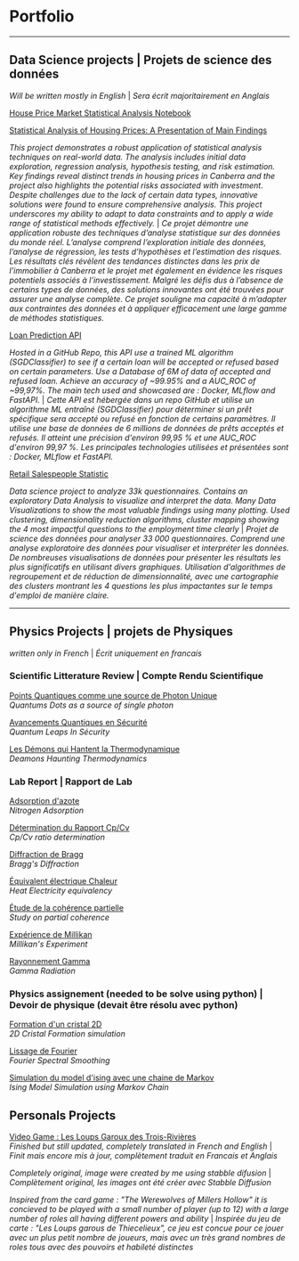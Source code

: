 # Portfolio

---

## Data Science projects | Projets de science des données
_Will be written mostly in English_ | _Sera écrit majoritairement en Anglais_


[House Price Market Statistical Analysis Notebook](https://colab.research.google.com/drive/1S56CqYI5UMdO3G8K0dpcl_gZAfAhWZL4?usp=sharing)

[Statistical Analysis of Housing Prices: A Presentation of Main Findings](https://1drv.ms/p/s!Av-tPMj3YiovgZ3AKZq_KE4PCWtJpFI?e=P8veTf)

_This project demonstrates a robust application of statistical analysis techniques on real-world data. The analysis includes initial data exploration, regression analysis, hypothesis testing, and risk estimation. Key findings reveal distinct trends in housing prices in Canberra and the project also highlights the potential risks associated with investment. Despite challenges due to the lack of certain data types, innovative solutions were found to ensure comprehensive analysis. This project underscores my ability to adapt to data constraints and to apply a wide range of statistical methods effectively._ | _Ce projet démontre une application robuste des techniques d’analyse statistique sur des données du monde réel. L’analyse comprend l’exploration initiale des données, l’analyse de régression, les tests d’hypothèses et l’estimation des risques. Les résultats clés révèlent des tendances distinctes dans les prix de l’immobilier à Canberra et le projet met également en évidence les risques potentiels associés à l’investissement. Malgré les défis dus à l’absence de certains types de données, des solutions innovantes ont été trouvées pour assurer une analyse complète. Ce projet souligne ma capacité à m’adapter aux contraintes des données et à appliquer efficacement une large gamme de méthodes statistiques._



[Loan Prediction API ](https://github.com/BERTPSYO/Loan_API_ML_Project)

_Hosted in a GitHub Repo, this API use a trained ML algorithm (SGDClassifier) to see if a certain loan will be accepted or refused based on certain parameters. Use a Database of 6M of data of accepted and refused loan. Achieve an accuracy of ~99.95% and a AUC_ROC of ~99,97%. The main tech used and showcased are : Docker, MLflow and FastAPI._ | _Cette API est hébergée dans un repo GitHub et utilise un algorithme ML entraîné (SGDClassifier) pour déterminer si un prêt spécifique sera accepté ou refusé en fonction de certains paramètres. Il utilise une base de données de 6 millions de données de prêts acceptés et refusés. Il atteint une précision d'environ 99,95 % et une AUC_ROC d'environ 99,97 %. Les principales technologies utilisées et présentées sont : Docker, MLflow et FastAPI._




[Retail Salespeople Statistic](https://colab.research.google.com/drive/19Lols8T9io12krZqG_ZwCL8GRgoPv0eq)

_Data science project to analyze 33k questionnaires. Contains an exploratory Data Analysis to visualize and interpret the data. Many Data Visualizations to show the most valuable findings using many plotting. Used clustering, dimensionality reduction algorithms, cluster mapping showing the 4 most impactful questions to the employment time clearly_ | _Projet de science des données pour analyser 33 000 questionnaires. Comprend une analyse exploratoire des données pour visualiser et interpréter les données. De nombreuses visualisations de données pour présenter les résultats les plus significatifs en utilisant divers graphiques. Utilisation d'algorithmes de regroupement et de réduction de dimensionnalité, avec une cartographie des clusters montrant les 4 questions les plus impactantes sur le temps d'emploi de manière claire._

---

## Physics Projects | projets de Physiques
_written only in French_ | _Écrit uniquement en francais_


### Scientific Litterature Review | Compte Rendu Scientifique

[Points Quantiques comme une source de Photon Unique](/projects/Compte_Rendu/Compte_Rendu_2.pdf) \
_Quantums Dots as a source of single photon_ 

[Avancements Quantiques en Sécurité](/projects/Compte_Rendu/Compte_Rendu_2.pdf) \
_Quantum Leaps In Sécurity_ 

[Les Démons qui Hantent la Thermodynamique](/projects/Compte_Rendu/Compte_Rendu_3.pdf) \
_Deamons Haunting Thermodynamics_

### Lab Report | Rapport de Lab

[Adsorption d'azote](/projects/Rapport_de_Lab/Adsorption_d'azote.pdf) \
_Nitrogen Adsorption_

[Détermination du Rapport Cp/Cv](/projects/Rapport_de_Lab/Determination_du_rapport_CpCv.pdf) \
_Cp/Cv ratio determination_

[Diffraction de Bragg](/projects/Rapport_de_Lab/Diffraction_de_Bragg.pdf) \
_Bragg's Diffraction_

[Équivalent électrique Chaleur](/projects/Rapport_de_Lab/Équivalent_électrique_chaleur.pdf) \
_Heat Electricity equivalency_

[Étude de la cohérence partielle](/projects/Rapport_de_Lab/Étude_de_la_cohérence_partielle.pdf) \
_Study on partial coherence_

[Expérience de Millikan](/projects/Rapport_de_Lab/Experience_de_Millikan.pdf) \
_Millikan's Experiment_

[Rayonnement Gamma](/projects/Rapport_de_Lab/Rayonnement_Gamma.pdf) \
_Gamma Radiation_



### Physics assignement (needed to be solve using python) | Devoir de physique (devait être résolu avec python)


[Formation d'un cristal 2D](/projects/Python/2D_cristal/) \
_2D Cristal Formation simulation_


[Lissage de Fourier](/projects/Python/Fourrier_Smoothing/) \
_Fourier Spectral Smoothing_

[Simulation du model d'ising avec une chaine de Markov](/projects/Python/Ising_Model/) \
_Ising Model Simulation using Markov Chain_

## Personals Projects

[Video Game : Les Loups Garoux des Trois-Rivières](https://psy0.itch.io/the-werewolves-of-the-three-rivers) \
_Finished but still updated, completely translated in French and English_ | _Finit mais encore mis à jour, complètement traduit en Francais et Anglais_ 

_Completely original, image were created by me using stabble difusion_ | _Complètement original, les images ont été créer avec Stabble Diffusion_

_Inspired from the card game : "The Werewolves of Millers Hollow" it is concieved to be played with a small number of player (up to 12) with a large number of roles all having different powers and ability_ | _Inspirée du jeu de carte : "Les Loups garous de Thiecelieux", ce jeu est concue pour ce jouer avec un plus petit nombre de joueurs, mais avec un très grand nombres de roles tous avec des pouvoirs et habileté distinctes_




